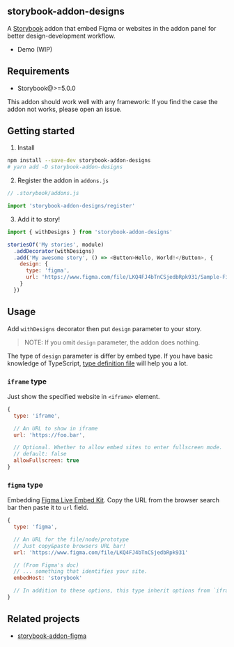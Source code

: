 ## storybook-addon-designs

A [Storybook](https://github.com/storybooks/storybook) addon that embed Figma or websites in the addon panel for better design-development workflow.

- Demo (WIP)

## Requirements

- Storybook@>=5.0.0

This addon should work well with any framework: If you find the case the addon not works, please open an issue.

## Getting started

1. Install

```sh
npm install --save-dev storybook-addon-designs
# yarn add -D storybook-addon-designs
```

2. Register the addon in `addons.js`

```js
// .storybook/addons.js

import 'storybook-addon-designs/register'
```

3. Add it to story!

```js
import { withDesigns } from 'storybook-addon-designs'

storiesOf('My stories', module)
  .addDecorator(withDesigns)
  .add('My awesome story', () => <Button>Hello, World!</Button>, {
    design: {
      type: 'figma',
      url: 'https://www.figma.com/file/LKQ4FJ4bTnCSjedbRpk931/Sample-File'
    }
  })
```

## Usage

Add `withDesigns` decorator then put `design` parameter to your story.

> NOTE: If you omit `design` parameter, the addon does nothing.

The type of `design` parameter is differ by embed type.
If you have basic knowledge of TypeScript, [type definition file](./packages/storybook-addon-designs/src/config.ts) will help you a lot.

### `iframe` type

Just show the specified website in `<iframe>` element.

```js
{
  type: 'iframe',

  // An URL to show in iframe
  url: 'https://foo.bar',

  // Optional. Whether to allow embed sites to enter fullscreen mode.
  // default: false
  allowFullscreen: true
}
```

### `figma` type

Embedding [Figma Live Embed Kit](https://www.figma.com/developers/embed).
Copy the URL from the browser search bar then paste it to `url` field.

```js
{
  type: 'figma',

  // An URL for the file/node/prototype
  // Just copy&paste browsers URL bar!
  url: 'https://www.figma.com/file/LKQ4FJ4bTnCSjedbRpk931'

  // (From Figma's doc)
  // ... something that identifies your site.
  embedHost: 'storybook'

  // In addition to these options, this type inherit options from `iframe` type
}
```

## Related projects

- [storybook-addon-figma](https://github.com/hharnisc/storybook-addon-figma)
